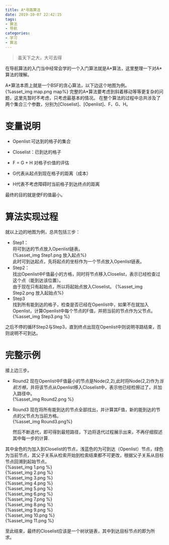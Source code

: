 ```yaml
---
title: A*寻路算法
date: 2019-10-07 22:42:15
tags:
- 算法
- 导航
categories:
- 学习
- 算法
---
```


<blockquote class="blockquote-center">虽天下之大，大可去得</blockquote>

在导航算法的入门当中经常会学的一个入门算法就是A\*算法，这里整理一下对A\*算法的理解。
<!--more-->
A\*算法本质上就是一个BSF的贪心算法，以下边这个地图为例。  
{%asset_img map.png map%}
完整的A*算法要考虑到斜着移动等等更复杂的问题，这里先暂时不考虑，只考虑最基本的情况。
在整个算法的过程中总共涉及了两个集合三个参数，分别为[Closelist]、[Openlist]、F、G、H。  
# 变量说明
- Openlist:可达到的格子的集合  

- Closelist：已到达的格子  

- F = G + H 对格子价值的评估  

- G代表从起点到现在格子的距离（成本）  
- H代表不考虑障碍时当前格子到达终点的距离  

最终的目的就是使F的值最小。  
# 算法实现过程
就以上边的地图为例，总共包括三步：  
- Step1：  
将可到达的节点放入Openlist链表。  
{%asset_img Step1.png 放入起点%}  
此时可到达起点，先将起点的坐标作为一个节点放入Openlist链表。  
- Step2：  
找出Openlist中F值最小的方格，同时将节点移入Closelist，表示已经检查过这个点（能到达该位置）。  
由于现在只有起始点，所以将起始点放入Closelist。
{%asset_img Step2.png 放入起始点%}  
- Step3  
找到所有能到达的格子，检查是否已经在Openlist中，如果不在就加入Openlist，计算Openlist中每个节点的F值，并把当前的节点作为父节点。  
{%asset_img Step3.png %}  

之后不停的循环Step2与Step3，直到终点出现在Openlist中则说明寻路结束，否则说明不可到达。  

# 完整示例
接上边三步。  
- Round2
  现在Openlist中F值最小的节点是Node(2,2),此时将Node(2,2)作为*当前方格*，并将该节点从Openlist移入Closelist中，表示他已经检擦过了，并加入路径中。  
  {%asset_img Round2.png %}  
- Round3
  现在将所有能到达的节点全部找出，并计算其F值，新的能到达的节点的父节点为当前方格。  
  {%asset_img Round3.png%}  

  然后不断迭代，即可得到最短路径，下边将迭代过程展示出来，不再仔细叙述其中每一步的计算.  

其中金色的为加入到Closelist的节点，浅蓝色的为可到达（Openlist）节点，绿色为当前节点，其父子关系从检索开始到检索结束都不可更改，根据父子关系从目标节点回溯到起始节点。  
{%asset_img 1.png %}  
{%asset_img 2.png %}  
{%asset_img 3.png %}  
{%asset_img 4.png %}  
{%asset_img 5.png %}  
{%asset_img 6.png %}  
{%asset_img 7.png %}  
{%asset_img 8.png %}  
{%asset_img 9.png %}  
{%asset_img 10.png %}  
{%asset_img 11.png %}  


至此结束，最终的Closelist应该是一个树状链表，其中到达目标节点的即为所求。